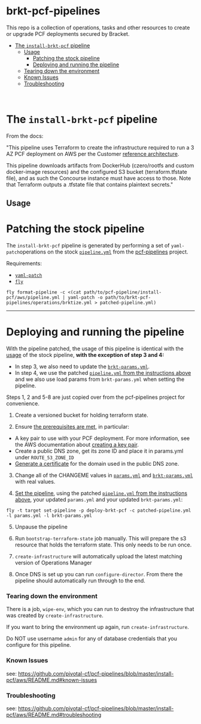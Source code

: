 # brkt-pcf-pipelines

This repo is a collection of operations, tasks and other resources to create or
upgrade PCF deployments secured by Bracket.

<!-- TOC -->
- [The `install-brkt-pcf` pipeline](#the-install-brkt-pcf-pipeline)
    - [Usage](#usage)
        - [Patching the stock pipeline](#patching-the-stock-pipeline)
        - [Deploying and running the pipeline](#deploying-and-running-the-pipeline)
    - [Tearing down the environment](#tearing-down-the-environment)
    - [Known Issues](#known-issues)
    - [Troubleshooting](#troubleshooting)

<!-- /TOC -->

<br>

# The `install-brkt-pcf` pipeline

From the docs:

"This pipeline uses Terraform to create the infrastructure required to run a
3 AZ PCF deployment on AWS per the Customer [reference
architecture](http://docs.pivotal.io/pivotalcf/refarch/aws/aws_ref_arch.html).

This pipeline downloads artifacts from DockerHub (czero/rootfs and custom
docker-image resources) and the configured S3 bucket
(terraform.tfstate file), and as such the Concourse instance must have access
to those. Note that Terraform outputs a .tfstate file that contains plaintext
secrets."

## Usage

# Patching the stock pipeline
The `install-brkt-pcf` pipeline is generated by performing a set of `yaml-patch`operations
on the stock [`pipeline.yml`](https://github.com/pivotal-cf/pcf-pipelines/blob/v0.23.0/install-pcf/aws/pipeline.yml) from the [pcf-pipelines](https://github.com/pivotal-cf/pcf-pipelines) project.


Requirements:
* [`yaml-patch`](https://github.com/pivotal-cf/yaml-patch)
* [`fly`](https://concourse.ci/fly-cli.html) 
```
fly format-pipeline -c <(cat path/to/pcf-pipeline/install-pcf/aws/pipeline.yml | yaml-patch -o path/to/brkt-pcf-pipelines/operations/brktize.yml > patched-pipeline.yml)
```

---
# Deploying and running the pipeline

With the pipeline patched, the usage of this pipeline is identical with the [usage](https://github.com/pivotal-cf/pcf-pipelines/blob/v0.23.0/install-pcf/aws/README.md#usage) of the stock pipeline, **with the exception of step 3 and 4:**
* In step 3, we also need to update the [`brkt-params.yml`](https://github.com/olle-brkt/brkt-pcf-pipelines/blob/master/install-brkt-pcf/brkt-params.yml).
* In step 4, we use the patched [`pipeline.yml` from the instructions above](https://github.com/olle-brkt/brkt-pcf-pipelines#patching-the-stock-pipeline) and we also use load params from `brkt-params.yml` when setting the pipeline.

Steps 1, 2 and 5-8 are just copied over from the pcf-pipelines project for convenience.

1. Create a versioned bucket for holding terraform state.

2. Ensure [the prerequisites are met](https://docs.pivotal.io/pivotalcf/1-12/customizing/aws.html#prerequisities), in particular:

* A key pair to use with your PCF deployment. For more information, see the AWS documentation about [creating a key pair](http://docs.aws.amazon.com/AWSCloudFormation/latest/UserGuide/cfn-console-create-keypair.html).
* Create a public DNS zone, get its zone ID and place it in params.yml under `ROUTE_53_ZONE_ID`
* [Generate a certificate](http://docs.aws.amazon.com/elasticloadbalancing/latest/classic/ssl-server-cert.html#create-cert) for the domain used in the public DNS zone.

3. Change all of the CHANGEME values in [`params.yml`](https://github.com/pivotal-cf/pcf-pipelines/blob/v0.23.0/install-pcf/aws/params.yml) and [`brkt-params.yml`](https://github.com/olle-brkt/brkt-pcf-pipelines/blob/master/install-brkt-pcf/brkt-params.yml) with real values.

4. [Set the pipeline](http://concourse.ci/single-page.html#fly-set-pipeline), using the patched [`pipeline.yml` from the instructions above](https://github.com/olle-brkt/brkt-pcf-pipelines#patch-the-stock-pipeline), your updated `params.yml` and your updated `brkt-params.yml`:
  ```
  fly -t target set-pipeline -p deploy-brkt-pcf -c patched-pipeline.yml -l params.yml -l brkt-params.yml
  ```

5. Unpause the pipeline

6. Run `bootstrap-terraform-state` job manually. This will prepare the s3 resource that holds the terraform state. This only needs to be run once.

7. `create-infrastructure` will automatically upload the latest matching version of Operations Manager

8. Once DNS is set up you can run `configure-director`. From there the pipeline should automatically run through to the end.

### Tearing down the environment

There is a job, `wipe-env`, which you can run to destroy the infrastructure
that was created by `create-infrastructure`.

If you want to bring the environment up again, run `create-infrastructure`.

Do NOT use username `admin` for any of database credentials that you configure for this pipeline.

### Known Issues
see: https://github.com/pivotal-cf/pcf-pipelines/blob/master/install-pcf/aws/README.md#known-issues

### Troubleshooting
see: https://github.com/pivotal-cf/pcf-pipelines/blob/master/install-pcf/aws/README.md#troubleshooting
